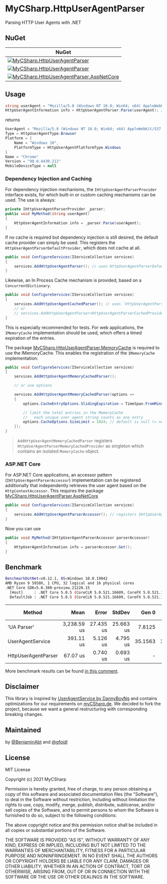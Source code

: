 # MyCSharp.HttpUserAgentParser

Parsing HTTP User Agents with .NET

## NuGet

| NuGet |
|-|
| [![MyCSharp.HttpUserAgentParser](https://img.shields.io/nuget/v/MyCSharp.HttpUserAgentParser.svg?logo=nuget&label=MyCSharp.HttpUserAgentParser)](https://www.nuget.org/packages/MyCSharp.HttpUserAgentParser) |
| [![MyCSharp.HttpUserAgentParser](https://img.shields.io/nuget/v/MyCSharp.HttpUserAgentParser.MemoryCache.svg?logo=nuget&label=MyCSharp.HttpUserAgentParser.MemoryCache)](https://www.nuget.org/packages/MyCSharp.HttpUserAgentParser.MemoryCache)| `dotnet add package MyCSharp.HttpUserAgentParser.MemoryCach.MemoryCache` |
| [![MyCSharp.HttpUserAgentParser.AspNetCore](https://img.shields.io/nuget/v/MyCSharp.HttpUserAgentParser.AspNetCore.svg?logo=nuget&label=MyCSharp.HttpUserAgentParser.AspNetCore)](https://www.nuget.org/packages/MyCSharp.HttpUserAgentParser.AspNetCore) | `dotnet add package MyCSharp.HttpUserAgentParser.AspNetCore` |


## Usage

```csharp
string userAgent = "Mozilla/5.0 (Windows NT 10.0; Win64; x64) AppleWebKit/537.36 (KHTML, like Gecko) Chrome/90.0.4430.212 Safari/537.36";
HttpUserAgentInformation info = HttpUserAgentParser.Parse(userAgent); // alias HttpUserAgentInformation.Parse()
```
returns
```csharp
UserAgent = "Mozilla/5.0 (Windows NT 10.0; Win64; x64) AppleWebKit/537.36 (KHTML, like Gecko) Chrome/90.0.4430.212 Safari/537.36"
Type = HttpUserAgentType.Browser
Platform = {
    Name = "Windows 10",
    PlatformType = HttpUserAgentPlatformType.Windows
}
Name = "Chrome"
Version = "90.0.4430.212"
MobileDeviceType = null
```

### Dependency Injection and Caching

For dependency injection mechanisms, the `IHttpUserAgentParserProvider` interface exists, for which built-in or custom caching mechanisms can be used. The use is always:

```csharp
private IHttpUserAgentParserProvider _parser;
public void MyMethod(string userAgent)
{
    HttpUserAgentInformation info = _parser.Parse(userAgent);
}
```

If no cache is required but dependency injection is still desired, the default cache provider can simply be used. This registers the `HttpUserAgentParserDefaultProvider`, which does not cache at all.

```csharp
public void ConfigureServices(IServiceCollection services)
{
    services.AddHttpUserAgentParser(); // uses HttpUserAgentParserDefaultProvider and does not cache
}
```

Likewise, an In Process Cache mechanism is provided, based on a `ConcurrentDictionary`.

```csharp
public void ConfigureServices(IServiceCollection services)
{
    services.AddHttpUserAgentCachedParser(); // uses `HttpUserAgentParserCachedProvider`
    // or
    // services.AddHttpUserAgentParser<HttpUserAgentParserCachedProvider>();
}
```

 This is especially recommended for tests. For web applications, the `IMemoryCache` implementation should be used, which offers a timed expiration of the entries.

The package [MyCSharp.HttpUserAgentParser.MemoryCache](https://www.nuget.org/packages/MyCSharp.HttpUserAgentParser.MemoryCache) is required to use the IMemoryCache. This enables the registration of the `IMemoryCache` implementation:


```csharp
public void ConfigureServices(IServiceCollection services)
{
    services.AddHttpUserAgentMemoryCachedParser(); 

    // or use options

    services.AddHttpUserAgentMemoryCachedParser(options =>
    {
        options.CacheEntryOptions.SlidingExpiration = TimeSpan.FromMinutes(60); // default is 1 day

        // limit the total entries in the MemoryCache
        //   each unique user agent string counts as one entry
        options.CacheOptions.SizeLimit = 1024; // default is null (= no limit)
    });
}
```

> `AddHttpUserAgentMemoryCachedParser` registers `HttpUserAgentParserMemoryCachedProvider` as singleton which contains an isolated `MemoryCache` object.

### ASP.NET Core

For ASP.NET Core applications, an accessor pattern (`IHttpUserAgentParserAccessor`) implementation can be registered additionally that independently retrieves the user agent based on the `HttpContextAccessor`. This requires the package [MyCSharp.HttpUserAgentParser.AspNetCore](https://www.nuget.org/packages/MyCSharp.HttpUserAgentParser.AspNetCore)

```csharp
public void ConfigureServices(IServiceCollection services)
{
    services.AddHttpUserAgentParserAccessor(); // registers IHttpUserAgentParserAccessor
}
```

Now you can use

```csharp
public void MyMethod(IHttpUserAgentParserAccessor parserAccessor)
{
    HttpUserAgentInformation info = parserAccessor.Get();
}
```

## Benchmark

```sh
BenchmarkDotNet=v0.12.1, OS=Windows 10.0.19042
AMD Ryzen 9 5950X, 1 CPU, 32 logical and 16 physical cores
.NET Core SDK=5.0.300-preview.21228.15
  [Host]     : .NET Core 5.0.5 (CoreCLR 5.0.521.16609, CoreFX 5.0.521.16609), X64 RyuJIT
  DefaultJob : .NET Core 5.0.5 (CoreCLR 5.0.521.16609, CoreFX 5.0.521.16609), X64 RyuJIT
```

|              Method |        Mean |     Error |    StdDev |   Gen 0 |  Gen 1 | Gen 2 | Allocated |
|-------------------- |------------:|----------:|----------:|--------:|-------:|------:|----------:|
|         'UA Parser' | 3,238.59 us | 27.435 us | 25.663 us |  7.8125 |      - |     - |  168225 B |
|    UserAgentService |   391.11 us |  5.126 us |  4.795 us | 35.1563 | 3.4180 |     - |  589664 B |
| HttpUserAgentParser |    67.07 us |  0.740 us |  0.693 us |       - |      - |     - |     848 B |

More benchmark results can be found [in this comment](https://github.com/mycsharp/HttpUserAgentParser/issues/2#issuecomment-842188532).

## Disclaimer

This library is inspired by [UserAgentService by DannyBoyNg](https://github.com/DannyBoyNg/UserAgentService) and contains optimizations for our requirements on [myCSharp.de](https://mycsharp.de).
We decided to fork the project, because we want a general restructuring with corresponding breaking changes.

## Maintained

by [@BenjaminAbt](https://github.com/BenjaminAbt) and [@gfoidl](https://github.com/gfoidl)

## License

MIT License

Copyright (c) 2021 MyCSharp 

Permission is hereby granted, free of charge, to any person obtaining a copy
of this software and associated documentation files (the "Software"), to deal
in the Software without restriction, including without limitation the rights
to use, copy, modify, merge, publish, distribute, sublicense, and/or sell
copies of the Software, and to permit persons to whom the Software is
furnished to do so, subject to the following conditions:

The above copyright notice and this permission notice shall be included in all
copies or substantial portions of the Software.

THE SOFTWARE IS PROVIDED "AS IS", WITHOUT WARRANTY OF ANY KIND, EXPRESS OR
IMPLIED, INCLUDING BUT NOT LIMITED TO THE WARRANTIES OF MERCHANTABILITY,
FITNESS FOR A PARTICULAR PURPOSE AND NONINFRINGEMENT. IN NO EVENT SHALL THE
AUTHORS OR COPYRIGHT HOLDERS BE LIABLE FOR ANY CLAIM, DAMAGES OR OTHER
LIABILITY, WHETHER IN AN ACTION OF CONTRACT, TORT OR OTHERWISE, ARISING FROM,
OUT OF OR IN CONNECTION WITH THE SOFTWARE OR THE USE OR OTHER DEALINGS IN THE
SOFTWARE.
